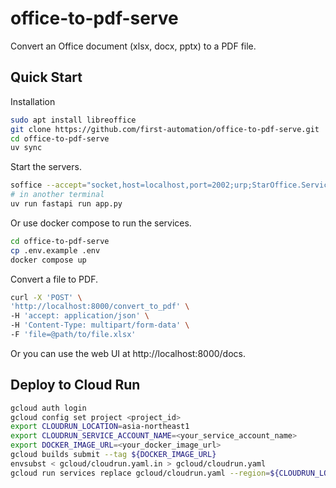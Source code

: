 # office-to-pdf-serve

Convert an Office document (xlsx, docx, pptx) to a PDF file.

## Quick Start

Installation

```bash
sudo apt install libreoffice
git clone https://github.com/first-automation/office-to-pdf-serve.git
cd office-to-pdf-serve
uv sync
```

Start the servers.

```bash
soffice --accept="socket,host=localhost,port=2002;urp;StarOffice.ServiceManager" --headless
# in another terminal
uv run fastapi run app.py
```

Or use docker compose to run the services.

```bash
cd office-to-pdf-serve
cp .env.example .env
docker compose up
```

Convert a file to PDF.

```bash
curl -X 'POST' \
'http://localhost:8000/convert_to_pdf' \
-H 'accept: application/json' \
-H 'Content-Type: multipart/form-data' \
-F 'file=@path/to/file.xlsx'
```

Or you can use the web UI at http://localhost:8000/docs.

## Deploy to Cloud Run

```bash
gcloud auth login
gcloud config set project <project_id>
export CLOUDRUN_LOCATION=asia-northeast1
export CLOUDRUN_SERVICE_ACCOUNT_NAME=<your_service_account_name>
export DOCKER_IMAGE_URL=<your_docker_image_url>
gcloud builds submit --tag ${DOCKER_IMAGE_URL}
envsubst < gcloud/cloudrun.yaml.in > gcloud/cloudrun.yaml
gcloud run services replace gcloud/cloudrun.yaml --region=${CLOUDRUN_LOCATION}
```
